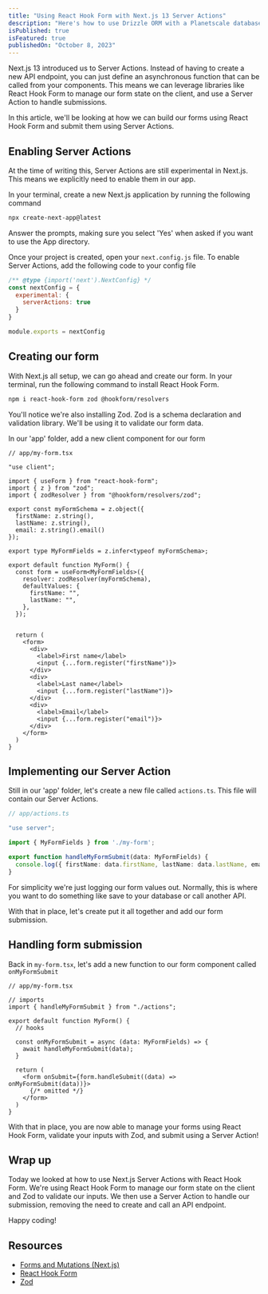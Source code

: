 ```yaml
---
title: "Using React Hook Form with Next.js 13 Server Actions"
description: "Here's how to use Drizzle ORM with a Planetscale database"
isPublished: true
isFeatured: true
publishedOn: "October 8, 2023"
---
```


Next.js 13 introduced us to Server Actions. Instead of having to create a new API endpoint, you can just define an asynchronous function that can be called from your components. This means we can leverage libraries like React Hook Form to manage our form state on the client, and use a Server Action to handle submissions.

In this article, we'll be looking at how we can build our forms using React Hook Form and submit them using Server Actions.

## Enabling Server Actions

At the time of writing this, Server Actions are still experimental in Next.js. This means we explicitly need to enable them in our app.

In your terminal, create a new Next.js application by running the following command

```bash
npx create-next-app@latest
```

Answer the prompts, making sure you select 'Yes' when asked if you want to use the App directory.

Once your project is created, open your `next.config.js` file. To enable Server Actions, add the following code to your config file

```js
/** @type {import('next').NextConfig} */
const nextConfig = {
  experimental: {
    serverActions: true
  }
}

module.exports = nextConfig
```

## Creating our form

With Next.js all setup, we can go ahead and create our form. In your terminal, run the following command to install React Hook Form.

```bash
npm i react-hook-form zod @hookform/resolvers
```

You'll notice we're also installing Zod. Zod is a schema declaration and validation library. We'll be using it to validate our form data.

In our 'app' folder, add a new client component for our form

```tsx
// app/my-form.tsx

"use client";

import { useForm } from "react-hook-form";
import { z } from "zod";
import { zodResolver } from "@hookform/resolvers/zod";

export const myFormSchema = z.object({
  firstName: z.string(),
  lastName: z.string(),
  email: z.string().email()
});

export type MyFormFields = z.infer<typeof myFormSchema>;

export default function MyForm() {
  const form = useForm<MyFormFields>({
    resolver: zodResolver(myFormSchema),
    defaultValues: {
      firstName: "",
      lastName: "",
    },
  });


  return (
    <form>
      <div>
        <label>First name</label>
        <input {...form.register("firstName")}>
      </div>
      <div>
        <label>Last name</label>
        <input {...form.register("lastName")}>
      </div>
      <div>      
        <label>Email</label>
        <input {...form.register("email")}>
      </div>
    </form>
  )
}
```

## Implementing our Server Action

Still in our 'app' folder, let's create a new file called `actions.ts`. This file will contain our Server Actions.

```ts
// app/actions.ts

"use server";

import { MyFormFields } from './my-form';

export function handleMyFormSubmit(data: MyFormFields) {
  console.log({ firstName: data.firstName, lastName: data.lastName, email: data.email });
}
```

For simplicity we're just logging our form values out. Normally, this is where you want to do something like save to your database or call another API.

With that in place, let's create put it all together and add our form submission.

## Handling form submission

Back in `my-form.tsx`, let's add a new function to our form component called `onMyFormSubmit`

```tsx
// app/my-form.tsx

// imports
import { handleMyFormSubmit } from "./actions";

export default function MyForm() {
  // hooks

  const onMyFormSubmit = async (data: MyFormFields) => {
    await handleMyFormSubmit(data);
  }

  return (
    <form onSubmit={form.handleSubmit((data) => onMyFormSubmit(data))}>
      {/* omitted */}
    </form>
  )
}
```

With that in place, you are now able to manage your forms using React Hook Form, validate your inputs with Zod, and submit using a Server Action!

## Wrap up

Today we looked at how to use Next.js Server Actions with React Hook Form. We're using React Hook Form to manage our form state on the client and Zod to validate our inputs. We then use a Server Action to handle our submission, removing the need to create and call an API endpoint.

Happy coding!

## Resources

- [Forms and Mutations (Next.js)](https://nextjs.org/docs/app/building-your-application/data-fetching/forms-and-mutations)
- [React Hook Form](https://react-hook-form.com/)
- [Zod](https://zod.dev/?id=introduction)
